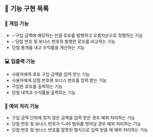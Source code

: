 ## 🧾 기능 구현 목록

### 🚀 게임 기능

- ✅구입 금액에 해당하는 만큼 로또를 발행하고 오름차순으로 정렬하는 기능
- ✅당첨 번호 및 보너스 번호와 발행한 로또를 비교하는 기능
- 당첨 통계를 내고 수익률을 계산하는 기능

### 💻 입출력 기능

- 사용자에게 로또 구입 금액을 입력 받는 기능
- 사용자에게 당첨 번호와 보너스 번호를 입력 받는 기능
- 구입한 로또를 출력하는 기능
- 당첨 내역과 수익률을 출력하는 기능

### 🚨 예외 처리 기능

- 구입 금액 단위에 맞지 않은 금액을 입력 받은 경우 예외 처리하는 기능
- 당첨 번호 및 보너스 번호가 1~45 범위를 벗어날 경우 예외 처리하는 기능
- 당첨 번호 및 보너스 번호를 잘못된 형식으로 입력 받을 때 예외 처리하는 기능
